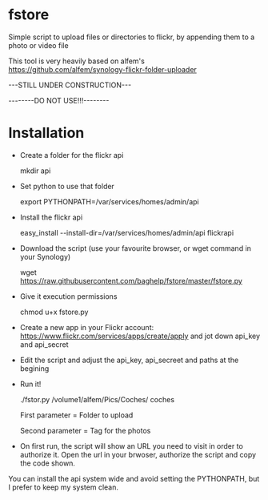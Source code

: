 # fstore
Simple script to upload files or directories to flickr, by appending them to a
photo or video file

This tool is very heavily based on alfem's https://github.com/alfem/synology-flickr-folder-uploader


---STILL UNDER CONSTRUCTION---

--------DO NOT USE!!!--------

# Installation 

* Create a folder for the flickr api

  mkdir api

* Set python to use that folder

  export PYTHONPATH=/var/services/homes/admin/api

* Install the flickr api

  easy_install  --install-dir=/var/services/homes/admin/api flickrapi

* Download the script (use your favourite browser, or wget command in your Synology)

  wget https://raw.githubusercontent.com/baghelp/fstore/master/fstore.py
 
* Give it execution permissions

  chmod u+x fstore.py

* Create a new app in your Flickr account: https://www.flickr.com/services/apps/create/apply and jot down api_key and api_secret
* Edit the script and adjust the api_key, api_secreet and paths at the begining
* Run it!

  ./fstor.py /volume1/alfem/Pics/Coches/ coches

  First parameter = Folder to upload
  
  Second parameter = Tag for the photos 

* On first run, the script will show an URL you need to visit in order to authorize it. Open the url in your brwoser, authorize the script and copy the code shown.   

You can install the api system wide and avoid setting the PYTHONPATH, but I prefer to keep my system clean.

